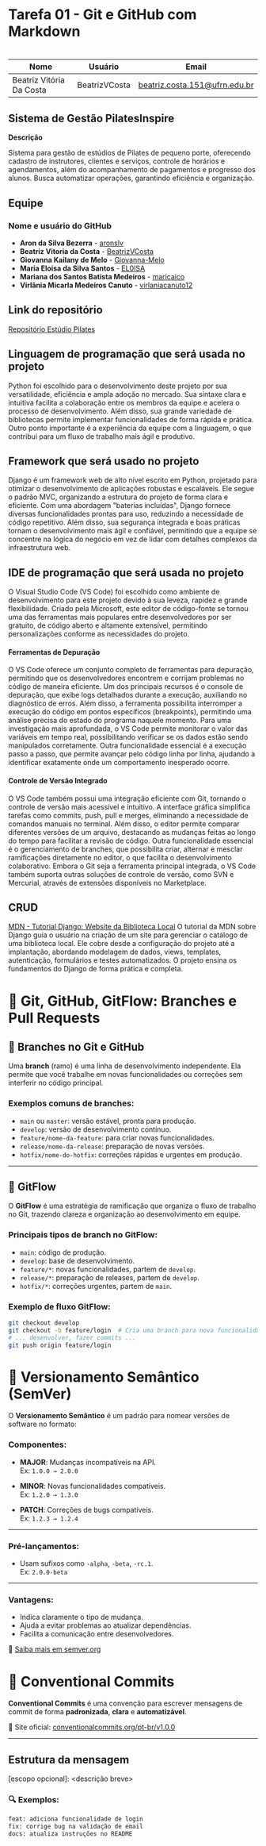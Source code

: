 # Tarefa 01 - Git e GitHub com Markdown <h1>

| Nome                     | Usuário       | Email                         |
| ------------------------ | ------------- | ----------------------------- |
| Beatriz Vitória Da Costa | BeatrizVCosta | beatriz.costa.151@ufrn.edu.br |

## **Sistema de Gestão PilatesInspire**

**Descrição**

Sistema para gestão de estúdios de Pilates de pequeno porte, oferecendo cadastro de instrutores, clientes e serviços, controle de horários e agendamentos, além do acompanhamento de pagamentos e progresso dos alunos. Busca automatizar operações, garantindo eficiência e organização.

## Equipe

### Nome e usuário do GitHub

- **Aron da Silva Bezerra** - [aronslv](https://github.com/aronslv)
- **Beatriz Vitoria da Costa** - [BeatrizVCosta](https://github.com/BeatrizVCosta)
- **Giovanna Kailany de Melo** - [Giovanna-Melo](https://github.com/Giovanna-Melo)
- **Maria Eloisa da Silva Santos** - [EL0ISA](https://github.com/EL0ISA)
- **Mariana dos Santos Batista Medeiros** - [maricaico](https://github.com/maricaico)
- **Virlânia Micarla Medeiros Canuto** - [virlaniacanuto12](https://github.com/virlaniacanuto12)

## Link do repositório

[Repositório Estúdio Pilates](https://github.com/EL0ISA/estudio_pilates)

## Linguagem de programação que será usada no projeto

Python foi escolhido para o desenvolvimento deste projeto por sua versatilidade, eficiência e ampla adoção no mercado. Sua sintaxe clara e intuitiva facilita a colaboração entre os membros da equipe e acelera o processo de desenvolvimento. Além disso, sua grande variedade de bibliotecas permite implementar funcionalidades de forma rápida e prática. Outro ponto importante é a experiência da equipe com a linguagem, o que contribui para um fluxo de trabalho mais ágil e produtivo.

## Framework que será usado no projeto

Django é um framework web de alto nível escrito em Python, projetado para otimizar o desenvolvimento de aplicações robustas e escaláveis. Ele segue o padrão MVC, organizando a estrutura do projeto de forma clara e eficiente. Com uma abordagem "baterias incluídas", Django fornece diversas funcionalidades prontas para uso, reduzindo a necessidade de código repetitivo. Além disso, sua segurança integrada e boas práticas tornam o desenvolvimento mais ágil e confiável, permitindo que a equipe se concentre na lógica do negócio em vez de lidar com detalhes complexos da infraestrutura web.

## IDE de programação que será usada no projeto

O Visual Studio Code (VS Code) foi escolhido como ambiente de desenvolvimento para este projeto devido à sua leveza, rapidez e grande flexibilidade. Criado pela Microsoft, este editor de código-fonte se tornou uma das ferramentas mais populares entre desenvolvedores por ser gratuito, de código aberto e altamente extensível, permitindo personalizações conforme as necessidades do projeto.

#### Ferramentas de Depuração

O VS Code oferece um conjunto completo de ferramentas para depuração, permitindo que os desenvolvedores encontrem e corrijam problemas no código de maneira eficiente. Um dos principais recursos é o console de depuração, que exibe logs detalhados durante a execução, auxiliando no diagnóstico de erros. Além disso, a ferramenta possibilita interromper a execução do código em pontos específicos (breakpoints), permitindo uma análise precisa do estado do programa naquele momento. Para uma investigação mais aprofundada, o VS Code permite monitorar o valor das variáveis em tempo real, possibilitando verificar se os dados estão sendo manipulados corretamente. Outra funcionalidade essencial é a execução passo a passo, que permite avançar pelo código linha por linha, ajudando a identificar exatamente onde um comportamento inesperado ocorre.

#### Controle de Versão Integrado

O VS Code também possui uma integração eficiente com Git, tornando o controle de versão mais acessível e intuitivo. A interface gráfica simplifica tarefas como commits, push, pull e merges, eliminando a necessidade de comandos manuais no terminal. Além disso, o editor permite comparar diferentes versões de um arquivo, destacando as mudanças feitas ao longo do tempo para facilitar a revisão de código. Outra funcionalidade essencial é o gerenciamento de branches, que possibilita criar, alternar e mesclar ramificações diretamente no editor, o que facilita o desenvolvimento colaborativo. Embora o Git seja a ferramenta principal integrada, o VS Code também suporta outras soluções de controle de versão, como SVN e Mercurial, através de extensões disponíveis no Marketplace.

## CRUD

[MDN - Tutorial Django: Website da Biblioteca Local](https://developer.mozilla.org/pt-BR/docs/Learn_web_development/Extensions/Server-side/Django/Tutorial_local_library_website)
O tutorial da MDN sobre Django guia o usuário na criação de um site para gerenciar o catálogo de uma biblioteca local. Ele cobre desde a configuração do projeto até a implantação, abordando modelagem de dados, views, templates, autenticação, formulários e testes automatizados. O projeto ensina os fundamentos do Django de forma prática e completa.

# 🚀 Git, GitHub, GitFlow: Branches e Pull Requests

## 🔀 Branches no Git e GitHub

Uma **branch** (ramo) é uma linha de desenvolvimento independente. Ela permite que você trabalhe em novas funcionalidades ou correções sem interferir no código principal.

### Exemplos comuns de branches:

- `main` ou `master`: versão estável, pronta para produção.
- `develop`: versão de desenvolvimento contínuo.
- `feature/nome-da-feature`: para criar novas funcionalidades.
- `release/nome-da-release`: preparação de novas versões.
- `hotfix/nome-do-hotfix`: correções rápidas e urgentes em produção.

---

## 🔧 GitFlow

O **GitFlow** é uma estratégia de ramificação que organiza o fluxo de trabalho no Git, trazendo clareza e organização ao desenvolvimento em equipe.

### Principais tipos de branch no GitFlow:

- `main`: código de produção.
- `develop`: base de desenvolvimento.
- `feature/*`: novas funcionalidades, partem de `develop`.
- `release/*`: preparação de releases, partem de `develop`.
- `hotfix/*`: correções urgentes, partem de `main`.

### Exemplo de fluxo GitFlow:

```bash
git checkout develop
git checkout -b feature/login  # Cria uma branch para nova funcionalidade
# ... desenvolver, fazer commits ...
git push origin feature/login

```

# 📌 Versionamento Semântico (SemVer)

O **Versionamento Semântico** é um padrão para nomear versões de software no formato:

### Componentes:

- **MAJOR**: Mudanças incompatíveis na API.  
  Ex: `1.0.0 → 2.0.0`

- **MINOR**: Novas funcionalidades compatíveis.  
  Ex: `1.2.0 → 1.3.0`

- **PATCH**: Correções de bugs compatíveis.  
  Ex: `1.2.3 → 1.2.4`

---

### Pré-lançamentos:

- Usam sufixos como `-alpha`, `-beta`, `-rc.1`.  
  Ex: `2.0.0-beta`

---

### Vantagens:

- Indica claramente o tipo de mudança.
- Ajuda a evitar problemas ao atualizar dependências.
- Facilita a comunicação entre desenvolvedores.

🔗 [Saiba mais em semver.org](https://semver.org/lang/pt-BR/)

# 📝 Conventional Commits

**Conventional Commits** é uma convenção para escrever mensagens de commit de forma **padronizada**, **clara** e **automatizável**.

🔗 Site oficial: [conventionalcommits.org/pt-br/v1.0.0](https://www.conventionalcommits.org/pt-br/v1.0.0)

---

## Estrutura da mensagem

<tipo>[escopo opcional]: <descrição breve>

### 🔍 Exemplos:

```bash
feat: adiciona funcionalidade de login
fix: corrige bug na validação de email
docs: atualiza instruções no README

```
